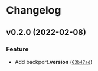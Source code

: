 # Changelog

<!--next-version-placeholder-->

## v0.2.0 (2022-02-08)
### Feature
* Add backport.__version__ ([`63b47ad`](https://github.com/shawwn/backport/commit/63b47ada11e209532f07f23618b643ea1f1a6671))
